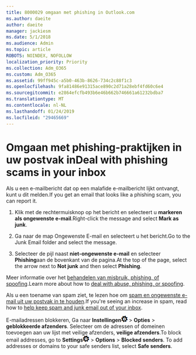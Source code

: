 ```yaml
---
title: 8000029 omgaan met phishing in Outlook.com
ms.author: daeite
author: daeite
manager: jackiesm
ms.date: 5/1/2018
ms.audience: Admin
ms.topic: article
ROBOTS: NOINDEX, NOFOLLOW
localization_priority: Priority
ms.collection: Adm_O365
ms.custom: Adm_O365
ms.assetid: 99ff945c-a5b0-463b-8626-734c2c88f1c3
ms.openlocfilehash: 9fa81486e91315ace890c2d71a28ebf4fd60c6e4
ms.sourcegitcommit: e2864efcfb493b6e46b662b746661a61232bdba7
ms.translationtype: MT
ms.contentlocale: nl-NL
ms.lasthandoff: 01/24/2019
ms.locfileid: "29465669"
---
```

# <a name="deal-with-phishing-scams-in-your-inbox"></a><span data-ttu-id="d5082-102">Omgaan met phishing-praktijken in uw postvak in</span><span class="sxs-lookup"><span data-stu-id="d5082-102">Deal with phishing scams in your inbox</span></span>

<span data-ttu-id="d5082-103">Als u een e-mailbericht dat op een malafide e-mailbericht lijkt ontvangt, kunt u dit melden.</span><span class="sxs-lookup"><span data-stu-id="d5082-103">If you get an email that looks like a phishing scam, you can report it.</span></span>
  
1. <span data-ttu-id="d5082-104">Klik met de rechtermuisknop op het bericht en selecteert u **markeren als ongewenste e-mail**.</span><span class="sxs-lookup"><span data-stu-id="d5082-104">Right-click the message and select **Mark as junk**.</span></span> 
    
2. <span data-ttu-id="d5082-105">Ga naar de map Ongewenste E-mail en selecteert u het bericht.</span><span class="sxs-lookup"><span data-stu-id="d5082-105">Go to the Junk Email folder and select the message.</span></span>
    
3. <span data-ttu-id="d5082-106">Selecteer de pijl naast **niet-ongewenste e-mail** en selecteer **Phishing**aan de bovenkant van de pagina.</span><span class="sxs-lookup"><span data-stu-id="d5082-106">At the top of the page, select the arrow next to **Not junk** and then select **Phishing**.</span></span> 
    
<span data-ttu-id="d5082-107">Meer informatie over het [behandelen van misbruik, phishing, of spoofing](https://go.microsoft.com/fwlink/p/?linkid=873139).</span><span class="sxs-lookup"><span data-stu-id="d5082-107">Learn more about how to [deal with abuse, phishing, or spoofing](https://go.microsoft.com/fwlink/p/?linkid=873139).</span></span>
  
<span data-ttu-id="d5082-108">Als u een toename van spam ziet, te lezen hoe om [spam en ongewenste e-mail uit uw postvak in te houden](https://go.microsoft.com/fwlink/p/?linkid=873140).</span><span class="sxs-lookup"><span data-stu-id="d5082-108">If you're seeing an increase in spam, read how to [help keep spam and junk email out of your inbox](https://go.microsoft.com/fwlink/p/?linkid=873140).</span></span>
  
<span data-ttu-id="d5082-p101">E-mailadressen blokkeren, Ga naar **Instellingen**![instellingen](media/f4b2e798-fff1-4a14-931f-5677a4543b58.png) \> **Opties** \> **geblokkeerde afzenders**. Selecteer om de adressen of domeinen toevoegen aan uw lijst met veilige afzenders, **veilige afzenders**.</span><span class="sxs-lookup"><span data-stu-id="d5082-p101">To block email addresses, go to **Settings**![Settings](media/f4b2e798-fff1-4a14-931f-5677a4543b58.png) \> **Options** \> **Blocked senders**. To add addresses or domains to your safe senders list, select **Safe senders**.</span></span> 
  

